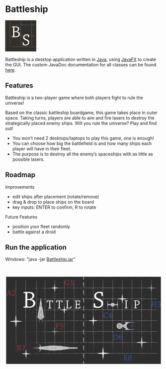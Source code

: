 # Battleship



<img src="resources/images/ApplicationLogo.png" width=100 height=100>

Battleship is a desktop application written in [Java](https://www.oracle.com/java/), using [JavaFX](https://openjfx.io/) to create the GUI. The custom JavaDoc documentation for all classes can be found [here](resources/doc/allclasses.html).



## Features

Battleship is a two-player game where both players fight to rule the universe!

Based on the classic battleship boardgame, this game takes place in outer space. Taking turns, players are able to aim and fire lasers to destroy the strategically placed enemy ships. Will you rule the universe? Play and find out!


- You won’t need 2 desktops/laptops to play this game, one is enough!
- You can choose how big the battlefield is and how many ships each player will have in their fleet.
- The purpose is to destroy all the enemy’s spaceships with as little as possible lasers.


## Roadmap

Improvements 

- edit ships after placement (rotate/remove)
- drag & drop to place ships on the board
- key inputs: ENTER to confirm, R to rotate


Future Features

- position your fleet randomly
- battle against a droid

## Run the application

Windows: 
"java -jar [Battleship.jar](out/artifacts/Battleship_jar/Battleship.jar)"

<p align="center">
  <br>
  <br>
  <img src="resources/images/ApplicationImage.gif" width=498 height=280>
</p>  
